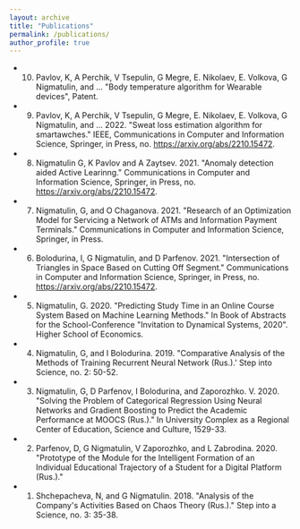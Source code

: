 ```yaml
---
layout: archive
title: "Publications"
permalink: /publications/
author_profile: true
---
```

* 10. Pavlov, K, A Perchik, V Tsepulin, G Megre, E. Nikolaev, E. Volkova, G Nigmatulin, and ... "Body temperature algorithm for  Wearable devices", Patent.
* 9) Pavlov, K, A Perchik, V Tsepulin, G Megre, E. Nikolaev, E. Volkova, G Nigmatulin, and ... 2022. "Sweat loss estimation algorithm for smartawches." IEEE, Communications in Computer and Information Science, Springer, in Press, no. https://arxiv.org/abs/2210.15472.

* 8) Nigmatulin G, K Pavlov and A Zaytsev. 2021. "Anomaly detection aided Active Learinng." Communications in Computer and Information Science, Springer, in Press, no. https://arxiv.org/abs/2210.15472.

* 7) Nigmatulin, G, and O Chaganova. 2021. "Research of an Optimization Model for Servicing a Network of ATMs and Information Payment Terminals." Communications in Computer and Information Science, Springer, in Press.

* 6) Bolodurina, I, G Nigmatulin, and D Parfenov. 2021. "Intersection of Triangles in Space
Based on Cutting Off Segment." Communications in Computer and Information Science,
Springer, in Press, no. https://arxiv.org/abs/2210.15472.

* 5) Nigmatulin, G. 2020. "Predicting Study Time in an Online Course System Based on Machine
Learning Methods." In Book of Abstracts for the School-Conference "Invitation to Dynamical
Systems, 2020". Higher School of Economics.

* 4) Nigmatulin, G, and I Bolodurina. 2019. "Comparative Analysis of the Methods of Training
Recurrent Neural Network (Rus.).'
Step into Science, no. 2: 50-52.

* 3) Nigmatulin, G, D Parfenov, I Bolodurina, and Zaporozhko. V. 2020. "Solving the Problem of
Categorical Regression Using Neural Networks and Gradient Boosting to Predict the
Academic Performance at MOOCS (Rus.)." In University Complex as a Regional Center of
Education, Science and Culture, 1529-33.

* 2) Parfenov, D, G Nigmatulin, V Zaporozhko, and L Zabrodina. 2020. "Prototype of the Module
for the Intelligent Formation of an Individual Educational Trajectory of a Student for a
Digital Platform (Rus.)."

* 1) Shchepacheva, N, and G Nigmatulin. 2018. "Analysis of the Company's Activities Based on
Chaos Theory (Rus.)." Step into a Science, no. 3: 35-38.

<!-- {% if author.googlescholar %}
  You can also find my articles on <u><a href="{{author.googlescholar}}">my Google Scholar profile</a>.</u>
{% endif %}

{% include base_path %}

{% for post in site.publications reversed %}
  {% include archive-single.html %}
{% endfor %} -->
